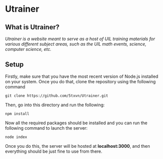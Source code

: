 # **Utrainer**
## **What is Utrainer?**
*Utrainer is a website meant to serve as a host of UIL training materials for various different subject areas, such as the UIL math events, science, computer science, etc.*
## **Setup**
Firstly, make sure that you have the most recent version of Node.js installed on your system. Once you do that, clone the repository using the following command
```
git clone https://github.com/5txvn/Utrainer.git
```
Then, go into this directory and run the following:
```
npm install
```
Now all the required packages should be installed and you can run the following command to launch the server:
```
node index
```
Once you do this, the server will be hosted at **localhost:3000**, and then everything should be just fine to use from there.